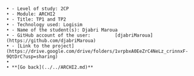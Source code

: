 ﻿    • - Level of study: 2CP
    • - Module: ARCHI2
    • - Title: TP1 and TP2 
    • - Technology used: Logisim
    • - Name of the student(s): Djabri Maroua
    • - GitHub account of the user:         [djabriMaroua](https://github.com/djabriMaroua)
    • - [Link to the project](https://drive.google.com/drive/folders/1vrpbxA0EeZrC4NeLz_crinnxF-9QtDrC?usp=sharing)
    • 
    • **[Go back](../../ARCHI2.md)**
